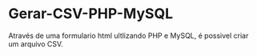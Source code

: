 # Gerar-CSV-PHP-MySQL
Através de uma formulario html ultlizando PHP e MySQL, é possivel criar um arquivo CSV.

